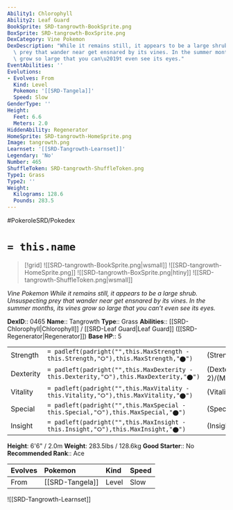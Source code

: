 ```yaml
---
Ability1: Chlorophyll
Ability2: Leaf Guard
BookSprite: SRD-tangrowth-BookSprite.png
BoxSprite: SRD-tangrowth-BoxSprite.png
DexCategory: Vine Pokemon
DexDescription: "While it remains still, it appears to be a large shrub. Unsuspecting\
  \ prey that wander near get ensnared by its vines. In the summer months, its vines\
  \ grow so large that you can\u2019t even see its eyes."
EventAbilities: ''
Evolutions:
- Evolves: From
  Kind: Level
  Pokemon: '[[SRD-Tangela]]'
  Speed: Slow
GenderType: ''
Height:
  Feet: 6.6
  Meters: 2.0
HiddenAbility: Regenerator
HomeSprite: SRD-tangrowth-HomeSprite.png
Image: tangrowth.png
Learnset: '[[SRD-Tangrowth-Learnset]]'
Legendary: 'No'
Number: 465
ShuffleToken: SRD-tangrowth-ShuffleToken.png
Type1: Grass
Type2: ''
Weight:
  Kilograms: 128.6
  Pounds: 283.5
---
```


#PokeroleSRD/Pokedex

# `= this.name`

> [!grid]
> ![[SRD-tangrowth-BookSprite.png|wsmall]]
> ![[SRD-tangrowth-HomeSprite.png]]
> ![[SRD-tangrowth-BoxSprite.png|htiny]]
> ![[SRD-tangrowth-ShuffleToken.png|wsmall]]


*Vine Pokemon*
*While it remains still, it appears to be a large shrub. Unsuspecting prey that wander near get ensnared by its vines. In the summer months, its vines grow so large that you can’t even see its eyes.*

**DexID**:: 0465
**Name**:: Tangrowth
**Type**:: Grass
**Abilities**:: [[SRD-Chlorophyll|Chlorophyll]] / [[SRD-Leaf Guard|Leaf Guard]] ([[SRD-Regenerator|Regenerator]])
**Base HP**:: 5

|           |                                                                                        |                                          |
| --------- | -------------------------------------------------------------------------------------- | ---------------------------------------- |
| Strength  | `= padleft(padright("",this.MaxStrength - this.Strength,"⭘"),this.MaxStrength,"⬤")`    | (Strength::3)/(MaxStrength::6)   |
| Dexterity | `= padleft(padright("",this.MaxDexterity - this.Dexterity,"⭘"),this.MaxDexterity,"⬤")` | (Dexterity:: 2)/(MaxDexterity::4) |
| Vitality  | `= padleft(padright("",this.MaxVitality - this.Vitality,"⭘"),this.MaxVitality,"⬤")`    | (Vitality::3)/(MaxVitality::7)   |
| Special   | `= padleft(padright("",this.MaxSpecial - this.Special,"⭘"),this.MaxSpecial,"⬤")`       | (Special::3)/(MaxSpecial::6)     |
| Insight   | `= padleft(padright("",this.MaxInsight - this.Insight,"⭘"),this.MaxInsight,"⬤")`       | (Insight::2)/(MaxInsight::4)     |

**Height**: 6'6" / 2.0m
**Weight**: 283.5lbs / 128.6kg
**Good Starter**:: No
**Recommended Rank**:: Ace

| Evolves   | Pokemon         | Kind   | Speed   |
|:----------|:----------------|:-------|:--------|
| From      | [[SRD-Tangela]] | Level  | Slow    |

![[SRD-Tangrowth-Learnset]]